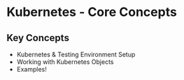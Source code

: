 # Kubernetes - Core Concepts

## Key Concepts

- Kubernetes & Testing Environment Setup
- Working with Kubernetes Objects
- Examples!
